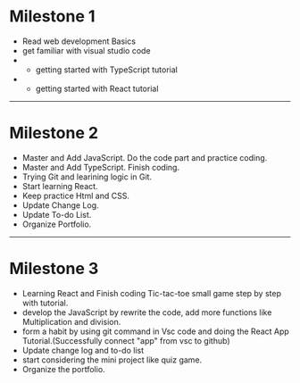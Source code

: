 Milestone 1
==
* Read web development Basics
* get familiar with visual studio code
* * getting started with TypeScript tutorial
* * getting started with React tutorial
* * *

Milestone 2
==
* Master and Add JavaScript. Do the code part and practice coding.
* Master and Add TypeScript. Finish coding.
* Trying Git and learining logic in Git.
* Start learning React.
* Keep practice Html and CSS.
* Update Change Log.
* Update To-do List.
* Organize Portfolio.
* * *

Milestone 3
==
* Learning React and Finish coding Tic-tac-toe small game step by step with tutorial.
* develop the JavaScript by rewrite the code, add more functions like Multiplication and division.
* form a habit by using git command in Vsc code and doing the React App Tutorial.(Successfully connect "app" from vsc to github)
* Update change log and to-do list
* start considering the mini project like quiz game.
* Organize the portfolio.